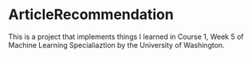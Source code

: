 # ArticleRecommendation
This is a project that implements things I learned in Course 1, Week 5 of Machine Learning Specialiaztion by the University of Washington. 

